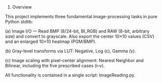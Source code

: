 1) Overview

This project implements three fundamental image-processing tasks in pure Python stdlib:

(a) Image I/O — Read BMP (8/24-bit, BI_RGB) and RAW (8-bit, arbitrary size) and convert to grayscale.
Also export the center 10×10 values (CSV) and an enlarged 10×10 heatmap (PGM/BMP).

(b) Gray-level transforms via LUT: Negative, Log (c), Gamma (γ).

(c) Image scaling with pixel-center alignment: Nearest Neighbor and Bilinear, including the five prescribed cases (i–v).

All functionality is contained in a single script: ImageReading.py.
